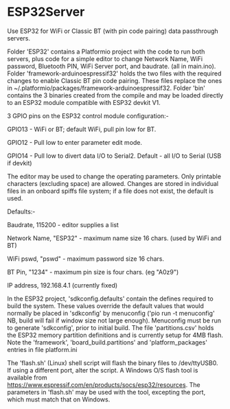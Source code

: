 # ESP32Server
Use ESP32 for WiFi or Classic BT (with pin code pairing) data passthrough servers. 

Folder 'ESP32' contains a Platformio project with the code to run both servers, plus code for a simple editor to change Network Name,
WiFi password, Bluetooth PIN, WiFi Server port, and baudrate. (all in main.ino).
Folder 'framework-arduinoespressif32' holds the two files with the required changes to enable Classic BT pin code pairing. These files
replace the ones in ~/.platformio/packages/framework-arduinoespressif32.
Folder 'bin' contains the 3 binaries created from the compile and may be loaded directly to an ESP32 module compatible with ESP32 devkit V1.

3 GPIO pins on the ESP32 control module configuration:-

GPIO13 - WiFi or BT; default WiFi, pull pin low for BT.

GPIO12 - Pull low to enter parameter edit mode.

GPIO14 - Pull low to divert data I/O to Serial2. Default - all I/O to Serial (USB if devkit)

The editor may be used to change the operating parameters.
Only printable characters (excluding space) are allowed.
Changes are stored in individual files in an onboard spiffs file system; if a file does not exist, the default is used.

Defaults:-

Baudrate, 115200      - editor supplies a list

Network Name, "ESP32" - maximum name size 16 chars. (used by WiFi and BT)

WiFi pswd, "pswd"     - maximum password size 16 chars.

BT Pin, "1234"        - maximum pin size is four chars. (eg "A0z9")

IP address, 192.168.4.1 (currently fixed)

In the ESP32 project, 'sdkconfig.defaults' contain the defines required to build the system. These values override the default values 
that would normally be placed in 'sdkconfig' by menuconfig ('pio run -t menuconfig' NB, build will fail if window size not large enough).
Menuconfig must be run to generate 'sdkconfig', prior to initial build.
The file 'partitions.csv' holds the ESP32 memory partition definitions and is currently setup for 4MB flash.
Note the 'framework', 'board_build.partitions' and 'platform_packages' entries in file platform.ini

The 'flash.sh' (Linux) shell script will flash the binary files to /dev/ttyUSB0.
If using a different port, alter the script. 
A Windows O/S flash tool is available from https://www.espressif.com/en/products/socs/esp32/resources. The parameters in 'flash.sh' may be used with the tool, excepting the port, which must match that on Windows.
